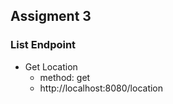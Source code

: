## Assigment 3
### List Endpoint 
- Get Location
  - method: get 
  - http://localhost:8080/location
  
  
  
  

  
